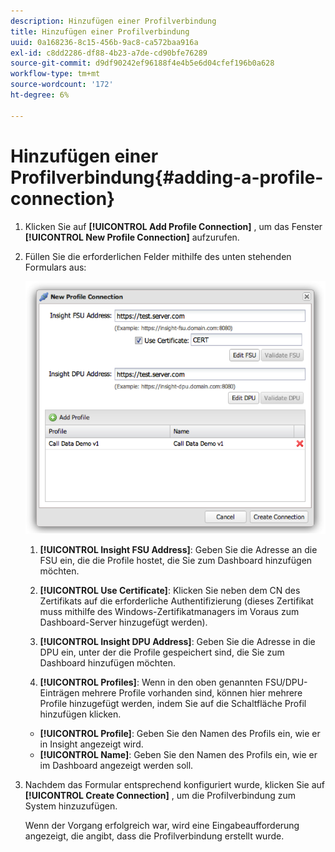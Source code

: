 ```yaml
---
description: Hinzufügen einer Profilverbindung
title: Hinzufügen einer Profilverbindung
uuid: 0a168236-8c15-456b-9ac8-ca572baa916a
exl-id: c8dd2286-df88-4b23-a7de-cd90bfe76289
source-git-commit: d9df90242ef96188f4e4b5e6d04cfef196b0a628
workflow-type: tm+mt
source-wordcount: '172'
ht-degree: 6%

---
```


# Hinzufügen einer Profilverbindung{#adding-a-profile-connection}

1. Klicken Sie auf **[!UICONTROL Add Profile Connection]** , um das Fenster **[!UICONTROL New Profile Connection]** aufzurufen.
1. Füllen Sie die erforderlichen Felder mithilfe des unten stehenden Formulars aus:

   ![](assets/new_profile_connection.png)

   1. **[!UICONTROL Insight FSU Address]**: Geben Sie die Adresse an die FSU ein, die die Profile hostet, die Sie zum Dashboard hinzufügen möchten.

   1. **[!UICONTROL Use Certificate]**: Klicken Sie neben dem CN des Zertifikats auf die erforderliche Authentifizierung (dieses Zertifikat muss mithilfe des Windows-Zertifikatmanagers im Voraus zum Dashboard-Server hinzugefügt werden).
   1. **[!UICONTROL Insight DPU Address]**: Geben Sie die Adresse in die DPU ein, unter der die Profile gespeichert sind, die Sie zum Dashboard hinzufügen möchten.
   1. **[!UICONTROL Profiles]**: Wenn in den oben genannten FSU/DPU-Einträgen mehrere Profile vorhanden sind, können hier mehrere Profile hinzugefügt werden, indem Sie auf die Schaltfläche Profil hinzufügen klicken.
   * **[!UICONTROL Profile]**: Geben Sie den Namen des Profils ein, wie er in Insight angezeigt wird.
   * **[!UICONTROL Name]**: Geben Sie den Namen des Profils ein, wie er im Dashboard angezeigt werden soll.


1. Nachdem das Formular entsprechend konfiguriert wurde, klicken Sie auf **[!UICONTROL Create Connection]** , um die Profilverbindung zum System hinzuzufügen.

   Wenn der Vorgang erfolgreich war, wird eine Eingabeaufforderung angezeigt, die angibt, dass die Profilverbindung erstellt wurde.
